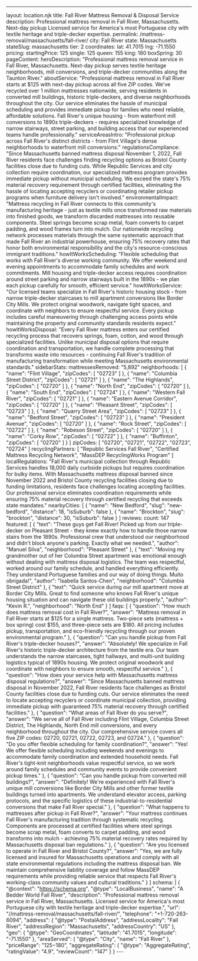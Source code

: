 ---
layout: location.njk
title: Fall River Mattress Removal & Disposal Service
description: Professional mattress removal in Fall River, Massachusetts. Next-day pickup Licensed service for America's most Portuguese city with textile heritage and triple-decker expertise.
permalink: /mattress-removal/massachusetts/fall-river/
city: Fall River state: Massachusetts stateSlug: massachusetts tier: 2 coordinates: lat: 41.7015 lng: -71.1550 pricing: startingPrice: 125 single: 125 queen: 155 king: 180 boxSpring: 30 pageContent: heroDescription: "Professional mattress removal service in Fall River, Massachusetts. Next-day pickup serves textile heritage neighborhoods, mill conversions, and triple-decker communities along the Taunton River." aboutService: "Professional mattress removal in Fall River starts at $125 with next-day pickup across all five ZIP codes. We've recycled over 1 million mattresses nationwide, serving residents in converted mill buildings, historic triple-deckers, and diverse neighborhoods throughout the city. Our service eliminates the hassle of municipal scheduling and provides immediate pickup for families who need reliable, affordable solutions. Fall River's unique housing - from waterfront mill conversions to 1890s triple-deckers - requires specialized knowledge of narrow stairways, street parking, and building access that our experienced teams handle professionally." serviceAreasIntro: "Professional pickup across Fall River's distinct districts - from Flint Village's dense neighborhoods to waterfront mill conversions:" regulationsCompliance: "Since Massachusetts banned mattress disposal November 1, 2022, Fall River residents face challenges finding recycling options as Bristol County facilities close due to funding cuts. While Republic Services and city collection require coordination, our specialized mattress program provides immediate pickup without municipal scheduling. We exceed the state's 75% material recovery requirement through certified facilities, eliminating the hassle of locating accepting recyclers or coordinating retailer pickup programs when furniture delivery isn't involved." environmentalImpact: "Mattress recycling in Fall River connects to this community's manufacturing heritage - just as textile mills once transformed raw materials into finished goods, we transform discarded mattresses into reusable components. Steel springs become scrap metal, foam converts to carpet padding, and wood frames turn into mulch. Our nationwide recycling network processes materials through the same systematic approach that made Fall River an industrial powerhouse, ensuring 75% recovery rates that honor both environmental responsibility and the city's resource-conscious immigrant traditions." howItWorksScheduling: "Flexible scheduling that works with Fall River's diverse working community. We offer weekend and evening appointments to accommodate family schedules and work commitments. Mill housing and triple-decker access requires coordination around street parking and narrow stairways built in the 1890s - we plan each pickup carefully for smooth, efficient service." howItWorksService: "Our licensed teams specialize in Fall River's historic housing stock - from narrow triple-decker staircases to mill apartment conversions like Border City Mills. We protect original woodwork, navigate tight spaces, and coordinate with neighbors to ensure respectful service. Every pickup includes careful maneuvering through challenging access points while maintaining the property and community standards residents expect." howItWorksDisposal: "Every Fall River mattress enters our certified recycling process that recovers springs, foam, cotton, and wood through specialized facilities. Unlike municipal disposal options that require coordination and transportation, we handle complete processing that transforms waste into resources - continuing Fall River's tradition of manufacturing transformation while meeting Massachusetts environmental standards." sidebarStats: mattressesRemoved: "5,892" neighborhoods: [ { "name": "Flint Village", "zipCodes": [ "02723" ] }, { "name": "Columbia Street District", "zipCodes": [ "02721" ] }, { "name": "The Highlands", "zipCodes": [ "02720" ] }, { "name": "North End", "zipCodes": [ "02720" ] }, { "name": "South End", "zipCodes": [ "02724" ] }, { "name": "Western Fall River", "zipCodes": [ "02721" ] }, { "name": "Eastern Avenue Corridor", "zipCodes": [ "02720" ] }, { "name": "Pleasant Street", "zipCodes": [ "02723" ] }, { "name": "Quarry Street Area", "zipCodes": [ "02723" ] }, { "name": "Bedford Street", "zipCodes": [ "02723" ] }, { "name": "President Avenue", "zipCodes": [ "02720" ] }, { "name": "Rock Street", "zipCodes": [ "02722" ] }, { "name": "Robeson Street", "zipCodes": [ "02720" ] }, { "name": "Corky Row", "zipCodes": [ "02722" ] }, { "name": "Buffinton", "zipCodes": [ "02720" ] } ] zipCodes: [ "02720", "02721", "02722", "02723", "02724" ] recyclingPartners: [ "Republic Services Fall River", "Certified Mattress Recycling Network", "MassDEP RecyclingWorks Program" ] localRegulations: "Fall River's municipal collection through Republic Services handles 18,000 daily curbside pickups but requires coordination for bulky items. With Massachusetts mattress disposal banned since November 2022 and Bristol County recycling facilities closing due to funding limitations, residents face challenges locating accepting facilities. Our professional service eliminates coordination requirements while ensuring 75% material recovery through certified recycling that exceeds state mandates." nearbyCities: [ { "name": "New Bedford", "slug": "new-bedford", "distance": 18, "isSuburb": false }, { "name": "Brockton", "slug": "brockton", "distance": 30, "isSuburb": false } ] reviews: count: 147 featured: [ { "text": "These guys get Fall River! Picked up from our triple-decker on Pleasant Street - they knew exactly how to handle those narrow stairs from the 1890s. Professional crew that understood our neighborhood and didn't block anyone's parking. Exactly what we needed.", "author": "Manuel Silva", "neighborhood": "Pleasant Street" }, { "text": "Moving my grandmother out of her Columbia Street apartment was emotional enough without dealing with mattress disposal logistics. The team was respectful, worked around our family schedule, and handled everything efficiently. They understand Portuguese families and our way of doing things. Muito obrigada!", "author": "Isabella Santos-Chen", "neighborhood": "Columbia Street District" }, { "text": "Quick service during our mill apartment move at Border City Mills. Great to find someone who knows Fall River's unique housing situation and can navigate these old buildings properly.", "author": "Kevin R.", "neighborhood": "North End" } ] faqs: [ { "question": "How much does mattress removal cost in Fall River?", "answer": "Mattress removal in Fall River starts at $125 for a single mattress. Two-piece sets (mattress + box spring) cost $155, and three-piece sets are $180. All pricing includes pickup, transportation, and eco-friendly recycling through our proven environmental program." }, { "question": "Can you handle pickup from Fall River's triple-decker houses?", "answer": "Absolutely! We specialize in Fall River's historic triple-decker architecture from the textile era. Our team understands the narrow staircases, tight hallways, and multi-unit building logistics typical of 1890s housing. We protect original woodwork and coordinate with neighbors to ensure smooth, respectful service." }, { "question": "How does your service help with Massachusetts mattress disposal regulations?", "answer": "Since Massachusetts banned mattress disposal in November 2022, Fall River residents face challenges as Bristol County facilities close due to funding cuts. Our service eliminates the need to locate accepting recyclers or coordinate municipal collection, providing immediate pickup with guaranteed 75% material recovery through certified facilities." }, { "question": "What areas of Fall River do you serve?", "answer": "We serve all of Fall River including Flint Village, Columbia Street District, The Highlands, North End mill conversions, and every neighborhood throughout the city. Our comprehensive service covers all five ZIP codes: 02720, 02721, 02722, 02723, and 02724." }, { "question": "Do you offer flexible scheduling for family coordination?", "answer": "Yes! We offer flexible scheduling including weekends and evenings to accommodate family coordination and extended household needs. Fall River's tight-knit neighborhoods value respectful service, so we work around family schedules and community events to provide convenient pickup times." }, { "question": "Can you handle pickup from converted mill buildings?", "answer": "Definitely! We're experienced with Fall River's unique mill conversions like Border City Mills and other former textile buildings turned into apartments. We understand elevator access, parking protocols, and the specific logistics of these industrial-to-residential conversions that make Fall River special." }, { "question": "What happens to mattresses after pickup in Fall River?", "answer": "Your mattress continues Fall River's manufacturing tradition through systematic recycling. Components are processed at certified facilities where steel springs become scrap metal, foam converts to carpet padding, and wood transforms into mulch - achieving 75% material recovery rates required by Massachusetts disposal ban regulations." }, { "question": "Are you licensed to operate in Fall River and Bristol County?", "answer": "Yes, we are fully licensed and insured for Massachusetts operations and comply with all state environmental regulations including the mattress disposal ban. We maintain comprehensive liability coverage and follow MassDEP requirements while providing reliable service that respects Fall River's working-class community values and cultural traditions." } ] schema: | { "@context": "https://schema.org", "@type": "LocalBusiness", "name": "A Bedder World Fall River", "description": "Professional mattress removal service in Fall River, Massachusetts. Licensed service for America's most Portuguese city with textile heritage and triple-decker expertise.", "url": "//mattress-removal/massachusetts/fall-river/", "telephone": "+1-720-263-6094", "address": { "@type": "PostalAddress", "addressLocality": "Fall River", "addressRegion": "Massachusetts", "addressCountry": "US" }, "geo": { "@type": "GeoCoordinates", "latitude": "41.7015", "longitude": "-71.1550" }, "areaServed": { "@type": "City", "name": "Fall River" }, "priceRange": "$125-$180", "aggregateRating": { "@type": "AggregateRating", "ratingValue": "4.9", "reviewCount": "147" } } ---